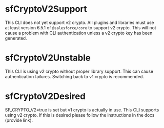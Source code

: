 # sfCryptoV2Support

This CLI does not yet support v2 crypto. All plugins and libraries must use at least version 6.5.1 of `@salesforce/core` to support v2 crypto. This will not cause a problem with CLI authentication unless a v2 crypto key has been generated.

# sfCryptoV2Unstable

This CLI is using v2 crypto without proper library support. This can cause authentication failures. Switching back to v1 crypto is recommended.

# sfCryptoV2Desired

SF_CRYPTO_V2=true is set but v1 crypto is actually in use. This CLI supports using v2 crypto. If this is desired please follow the instructions in the docs (provide link).
